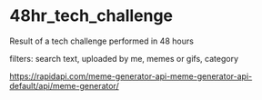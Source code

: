 # 48hr_tech_challenge

Result of a tech challenge performed in 48 hours

filters: search text, uploaded by me, memes or gifs, category

https://rapidapi.com/meme-generator-api-meme-generator-api-default/api/meme-generator/
